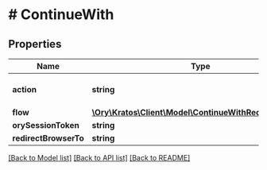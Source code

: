 # # ContinueWith

## Properties

Name | Type | Description | Notes
------------ | ------------- | ------------- | -------------
**action** | **string** | Action will always be &#x60;redirect_browser_to&#x60; redirect_browser_to ContinueWithActionRedirectBrowserToString |
**flow** | [**\Ory\Kratos\Client\Model\ContinueWithRecoveryUiFlow**](ContinueWithRecoveryUiFlow.md) |  |
**orySessionToken** | **string** | Token is the token of the session |
**redirectBrowserTo** | **string** | The URL to redirect the browser to |

[[Back to Model list]](../../README.md#models) [[Back to API list]](../../README.md#endpoints) [[Back to README]](../../README.md)
